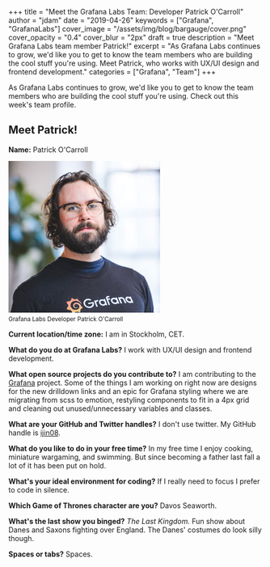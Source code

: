 +++
title = "Meet the Grafana Labs Team: Developer Patrick O'Carroll"
author = "jdam"
date = "2019-04-26"
keywords = ["Grafana", "GrafanaLabs"]
cover_image = "/assets/img/blog/bargauge/cover.png"
cover_opacity = "0.4"
cover_blur = "2px"
draft = true
description = "Meet Grafana Labs team member Patrick!"
excerpt = "As Grafana Labs continues to grow, we'd like you to get to know the team members who are building the cool stuff you're using. Meet Patrick, who works with UX/UI design and frontend development."
categories = ["Grafana", "Team"]
+++

As Grafana Labs continues to grow, we'd like you to get to know the team members who are building the cool stuff you're using.
Check out this week's team profile.


## Meet Patrick!

**Name:** Patrick O'Carroll

<div class="row row--internal-gutters row--extra-bottom">
	<div class="col col--sm-12">
		<img src="/static/img/about/patrick_ocarroll.jpg" alt="Patrick O'Carroll"/>
		<br />
		<small>Grafana Labs Developer Patrick O'Carroll</small>
	</div>
</div>

**Current location/time zone:**
I am in Stockholm, CET.

**What do you do at Grafana Labs?**
I work with UX/UI design and frontend development.

**What open source projects do you contribute to?**
I am contributing to the [Grafana](https://github.com/grafana/grafana) project. Some of the things I am working on right now are designs for the new drilldown links and an epic for Grafana styling where we are migrating from scss to emotion, restyling components to fit in a 4px grid and cleaning out unused/unnecessary variables and classes.

**What are your GitHub and Twitter handles?**
I don't use twitter. My GitHub handle is [ijin08](https://github.com/Ijin08).

**What do you like to do in your free time?**
In my free time I enjoy cooking, miniature wargaming, and swimming. But since becoming a father last fall a lot of it has been put on hold.

**What's your ideal environment for coding?**
If I really need to focus I prefer to code in silence.

**Which Game of Thrones character are you?**
Davos Seaworth.

**What's the last show you binged?**
*The Last Kingdom.* Fun show about Danes and Saxons fighting over England. The Danes' costumes do look silly though.

**Spaces or tabs?**
Spaces.

